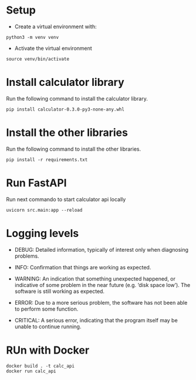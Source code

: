# Setup
* Create a virtual environment with:
```
python3 -m venv venv
```

* Activate the virtual environment

```
source venv/bin/activate
```

# Install calculator library
Run the following command to install the calculator library.

```
pip install calculator-0.3.0-py3-none-any.whl
```

# Install the other libraries
Run the following command to install the other libraries.

```
pip install -r requirements.txt
```


# Run FastAPI
Run next commando to start calculator api locally

```
uvicorn src.main:app --reload
```

# Logging levels
* DEBUG: Detailed information, typically of interest only when diagnosing problems.

* INFO: Confirmation that things are working as expected.

* WARNING: An indication that something unexpected happened, or indicative of some problem in the near future (e.g. ‘disk space low’). The software is still working as expected.

* ERROR: Due to a more serious problem, the software has not been able to perform some function.

* CRITICAL: A serious error, indicating that the program itself may be unable to continue running.

# RUn with Docker
```
docker build . -t calc_api 
docker run calc_api
```
